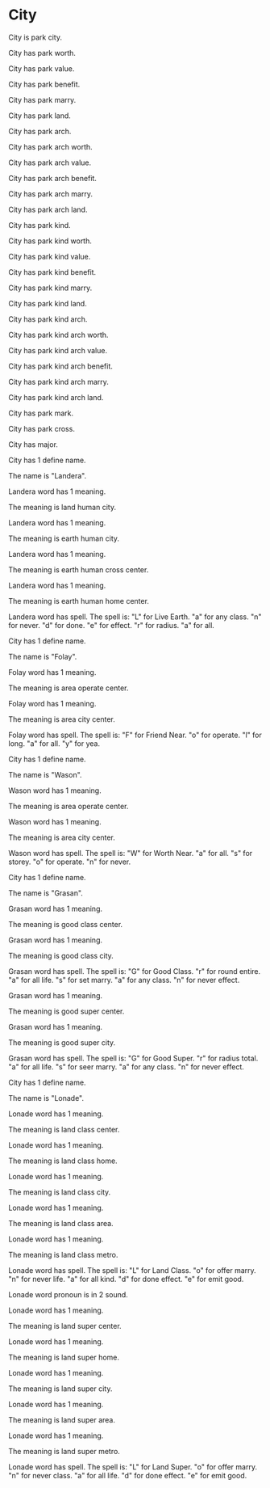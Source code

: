 # City

City is park city.

City has park worth.

City has park value.

City has park benefit.

City has park marry.

City has park land.

City has park arch.

City has park arch worth.

City has park arch value.

City has park arch benefit.

City has park arch marry.

City has park arch land.

City has park kind.

City has park kind worth.

City has park kind value.

City has park kind benefit.

City has park kind marry.

City has park kind land.

City has park kind arch.

City has park kind arch worth.

City has park kind arch value.

City has park kind arch benefit.

City has park kind arch marry.

City has park kind arch land.

City has park mark.

City has park cross.

City has major.

City has 1 define name.

The name is "Landera".

Landera word has 1 meaning.

The meaning is land human city.

Landera word has 1 meaning.

The meaning is earth human city.

Landera word has 1 meaning.

The meaning is earth human cross center.

Landera word has 1 meaning.

The meaning is earth human home center.

Landera word has spell.
The spell is:
"L" for Live Earth.
"a" for any class.
"n" for never.
"d" for done.
"e" for effect.
"r" for radius.
"a" for all.

City has 1 define name.

The name is "Folay".

Folay word has 1 meaning.

The meaning is area operate center.

Folay word has 1 meaning.

The meaning is area city center.

Folay word has spell.
The spell is:
"F" for Friend Near.
"o" for operate.
"l" for long.
"a" for all.
"y" for yea.

City has 1 define name.

The name is "Wason".

Wason word has 1 meaning.

The meaning is area operate center.

Wason word has 1 meaning.

The meaning is area city center.

Wason word has spell.
The spell is:
"W" for Worth Near.
"a" for all.
"s" for storey.
"o" for operate.
"n" for never.

City has 1 define name.

The name is "Grasan".

Grasan word has 1 meaning.

The meaning is good class center.

Grasan word has 1 meaning.

The meaning is good class city.

Grasan word has spell.
The spell is:
"G" for Good Class.
"r" for round entire.
"a" for all life.
"s" for set marry.
"a" for any class.
"n" for never effect.

Grasan word has 1 meaning.

The meaning is good super center.

Grasan word has 1 meaning.

The meaning is good super city.

Grasan word has spell.
The spell is:
"G" for Good Super.
"r" for radius total.
"a" for all life.
"s" for seer marry.
"a" for any class.
"n" for never effect.

City has 1 define name.

The name is "Lonade".

Lonade word has 1 meaning.

The meaning is land class center.

Lonade word has 1 meaning.

The meaning is land class home.

Lonade word has 1 meaning.

The meaning is land class city.

Lonade word has 1 meaning.

The meaning is land class area.

Lonade word has 1 meaning.

The meaning is land class metro.

Lonade word has spell.
The spell is:
"L" for Land Class.
"o" for offer marry.
"n" for never life.
"a" for all kind.
"d" for done effect.
"e" for emit good.

Lonade word pronoun is in 2 sound.

Lonade word has 1 meaning.

The meaning is land super center.

Lonade word has 1 meaning.

The meaning is land super home.

Lonade word has 1 meaning.

The meaning is land super city.

Lonade word has 1 meaning.

The meaning is land super area.

Lonade word has 1 meaning.

The meaning is land super metro.

Lonade word has spell.
The spell is:
"L" for Land Super.
"o" for offer marry.
"n" for never class.
"a" for all life.
"d" for done effect.
"e" for emit good.